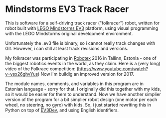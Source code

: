 # Mindstorms EV3 Track Racer

This is software for a self-driving track racer ("folkracer") robot, written for robot built with [LEGO Mindstorms EV3](https://www.lego.com/mindstorms "LEGO Mindstorms EV3") platform, using visual programming with the LEGO Mindstorms original development environment.

Unfortunately the .ev3 file is binary, so i cannot really track changes with Git. However, i can still at least track revisions and versions.

My folkracer was participating in [Robotex](http://www.robotex.ee "Robotex") 2016 in Tallinn, Estonia - one of the biggest robotics events in the world, as they claim. Here is a (very long) video of the Folkrace competition: (https://www.youtube.com/watch?v=ysx26ghvYus)  Now i'm buildig an improved version for 2017. 

The module names, comments, and variables in this program are in Estonian language - sorry for that. I originally did this together with my kids, so it would be easier for them to understand. Now we have another simplier version of the program for a bit simplier robot design (one motor per each wheel, no steering, no gyro) with kids. So, i just started rewriting this in Python on top of [EV3Dev](http://www.ev3dev.org "EV3Dev"), and using English identifiers.